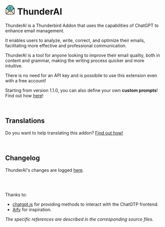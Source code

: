# ![ThunderAI icon](images/icon-32px.png "ThunderAI") ThunderAI

ThunderAI is a Thunderbird Addon that uses the capabilities of ChatGPT to enhance email management.

It enables users to analyze, write, correct, and optimize their emails, facilitating more effective and professional communication.

ThunderAI is a tool for anyone looking to improve their email quality, both in content and grammar, making the writing process quicker and more intuitive. 

There is no need for an API key and is possibile to use this extension even with a free account!

Starting from version 1.1.0, you can also define your own **custom prompts**! Find out how [here](https://micz.it/thunderbird-addon-thunderai/custom-prompts/)!

<br>

## Translations
Do you want to help translating this addon?
[Find out how!](https://micz.it/thunderbird-addon-thunderai/translate/)

<br>

## Changelog
ThunderAI's changes are logged [here](CHANGELOG.md).

<br>

<br>Thanks to:
<ul><li><a href="https://github.com/KudoAI/chatgpt.js">chatgpt.js</a> for providing methods to interact with the ChatGTP frontend.</li>
<li><a href="https://github.com/ali-raheem/Aify">Aify</a> for inspiration.</li>
</ul>
<i>The specific references are described in the corresponding source files.</i>

